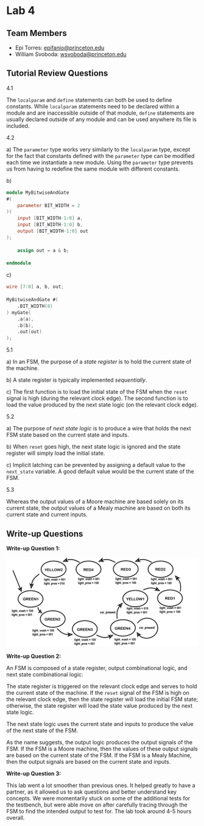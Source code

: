 # Lab 4

## Team Members

* Epi Torres: [epifanio@princeton.edu](mailto:epifanio@princeton.edu)
* William Svoboda: [wsvoboda@princeton.edu](mailto:wsvoboda@princeton.edu)

## Tutorial Review Questions

4.1 

The ```localparam``` and ```define``` statements can both be used to define constants. While ```localparam``` statements need to be declared within a module and are inaccessible outside of that
 module, ```define``` statements are usually declared outside of any module and can be used anywhere its file is included.

4.2

a) The ```parameter``` type works very similarly to the ```localparam``` type, except for the fact that constants defined with the ```parameter``` type can be modified each time we instantiate a new module. Using the ```parameter``` type prevents us from having to redefine the same module with different constants.

b) 
```verilog
module MyBitwiseAndGate
#(
    parameter BIT_WIDTH = 2
)(
    input [BIT_WIDTH-1:0] a,
    input [BIT_WIDTH-1:0] b,
    output [BIT_WIDTH-1:0] out
);

    assign out = a & b;

endmodule
```

c)
```verilog
wire [7:0] a, b, out;

MyBitwiseAndGate #(
    .BIT_WIDTH(8)
) myGate(
    .a(a),
    .b(b),
    .out(out)
);
```

5.1

a) In an FSM, the purpose of a *state register* is to hold the current state of the machine.

b) A state register is typically implemented *sequentially*.

c) The first function is to load the initial state of the FSM when the ```reset``` signal is high (during the relevant clock edge). The second function is to load the value
 produced by the next state logic (on the relevant clock edge).

5.2 

a) The purpose of *next state logic* is to produce a wire that holds the next FSM state based on the current state and inputs.

b) When ```reset``` goes high, the next state logic is ignored and the state register will simply load the initial state.

c) Implicit latching can be prevented by assigning a default value to the ```next_state``` variable. A good default value would be the current state of the FSM.

5.3 

Whereas the output values of a Moore machine are based solely on its current state, the output values of a Mealy machine are based on both its current state and current inputs.


## Write-up Questions

**Write-up Question 1:**

![test](diagram.png)

**Write-up Question 2:**

An FSM is composed of a state register, output combinational logic, and next state combinational logic: 

The state register is triggered on the relevant clock edge and serves to hold the current state of the machine. If the ```reset``` signal of the FSM is high on the relevant clock edge, then the state register will load the initial FSM state; otherwise, the state register will load the state value produced by the next state logic.  

The next state logic uses the current state and inputs to produce the value of the next state of the FSM. 

As the name suggests, the output logic produces the output signals of the FSM. If the FSM is a Moore machine, then the values of these output signals are based on the current state of the FSM. If the FSM is a Mealy Machine, then the output signals are based on the current state and inputs. 

**Write-up Question 3:**

This lab went a lot smoother than previous ones. It helped greatly to have a partner, 
as it allowed us to ask questions and better understand key concepts. We were  momentarily stuck on some of the additional tests for the testbench, but were 
able move on after carefully tracing through the FSM to find the intended output to test for. The lab took around 4-5 hours overall.
